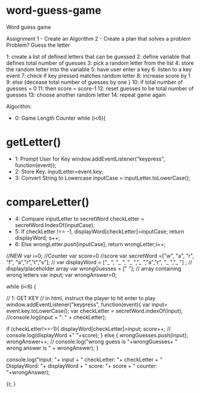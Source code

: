 # word-guess-game
Word guess game

 Assignment
1 - Create an Algorithm
2 - Create a plan that solves a problem
    Problem? Guess the letter

1: create a list of defined letters that can be guessed
2: define variable that defines total number of guesses
3: pick a random letter from the list
4: store the random letter into the variable
5: have user enter a key
6: listen to a key event
7: check if key pressed matches random letter
8: increase score by 1
9: else {decease total number of guesses by one }
10: if total number of guesses = 0
11: then score = score-1
12: reset guesses to be total number of guesses
13: choose another random letter
14: repeat game again



Algorithm: 

- 0: Game Length Counter                            while (i<6){

# getLetter()
- 1: Prompt User for Key                             window.addEventListener("keypress", function(event));
- 2: Store Key.                                      inputLetter=event.key;
- 3: Convert String to Lowercase                     inputCase = inputLetter.toLowerCase();

# compareLetter()
- 4: Compare inputLetter to secretWord               checkLetter = secretWord.IndexOf(inputCase);
- 5: If checkLetter !== -1,                          displayWord[checkLetter]=inputCase; return displayWord; s++;
- 6: Else                                            wrongLetter.push[inputCase]; return wrongLetter;i++;


//NEW
var i=0; //Counter
var score=0 //score 
var secretWord =["w", "a", "r", "f", "a","r","t","s"]; // 
var displayWord = ["_ ", "_ ", "_ ","_ ","a","r", "_ ","_ "] ; // display/placeholder  array 
var wrongGuesses = [" "]; // array containing wrong letters 
var input;
var wrongAnswer=0;

while (i<6) {


// 1: GET KEY
// in html, instruct the player to hit enter to play
window.addEventListener("keypress", function(event){
var input= event.key.toLowerCase();
var checkLetter = secretWord.indexOf(input); 
//console.log(input + ": " + checkLetter);

if (checkLetter!==-1){
    displayWord[checkLetter]=input;
    score++;
   // console.log(displayWord +" "+score);
}
else {
    wrongGuesses.push(input);
    wrongAnswer++;
   // console.log("wrong guess is "+wrongGuesses+ " wrong answer is " + wrongAnswer);
}

console.log("input: "+ input + " checkLetter: "+ checkLetter + " DisplayWord: "+ displayWord + " score: "+ score + " counter: "+wrongAnswer);

});
}